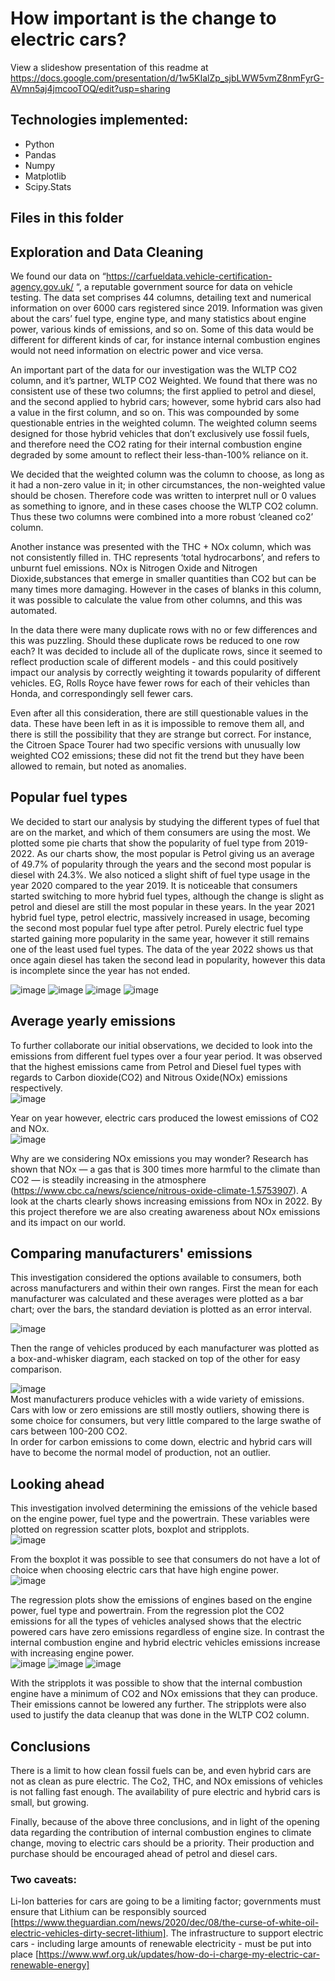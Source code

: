 # How important is the change to electric cars?
View a slideshow presentation of this readme at https://docs.google.com/presentation/d/1w5KIalZp_sjbLWW5vmZ8nmFyrG-AVmn5aj4jmcooTOQ/edit?usp=sharing

## Technologies implemented:
* Python
* Pandas
* Numpy
* Matplotlib
* Scipy.Stats

## Files in this folder




## Exploration and Data Cleaning
We found our data on “https://carfueldata.vehicle-certification-agency.gov.uk/ “, a reputable government source for data on vehicle testing. The data set comprises 44 columns, detailing text and numerical information on over 6000 cars registered since 2019. Information was given about the cars’ fuel type, engine type, and many statistics about engine power, various kinds of emissions, and so on. Some of this data would be different for different kinds of car, for instance internal combustion engines would not need information on electric power and vice versa.

An important part of the data for our investigation was the WLTP CO2 column, and it’s partner, WLTP CO2 Weighted. We found that there was no consistent use of these two columns; the first applied to petrol and diesel, and the second applied to hybrid cars; however, some hybrid cars also had a value in the first column, and so on. This was compounded by some questionable entries in the weighted column. The weighted column seems designed for those hybrid vehicles that don’t exclusively use fossil fuels, and therefore need the CO2 rating for their internal combustion engine degraded by some amount to reflect their less-than-100% reliance on it. 

We decided that the weighted column was the column to choose, as long as it had a non-zero value in it; in other circumstances, the non-weighted value should be chosen. Therefore code was written to interpret null or 0 values as something to ignore, and in these cases choose the WLTP CO2 column. Thus these two columns were combined into a more robust ‘cleaned co2’ column.

Another instance was presented with the THC + NOx column, which was not consistently filled in. THC represents ‘total hydrocarbons’, and refers to unburnt fuel emissions. NOx is Nitrogen Oxide and Nitrogen Dioxide,substances that emerge in smaller quantities than CO2 but can be many times more damaging. However in the cases of blanks in this column, it was possible to calculate the value from other columns, and this was automated.

In the data there were many duplicate rows with no or few differences and this was puzzling. Should these duplicate rows be reduced to one row each? It was decided to include all of the duplicate rows, since it seemed to reflect production scale of different models - and this could positively impact our analysis by correctly weighting it towards popularity of different vehicles. EG, Rolls Royce have fewer rows for each of their vehicles than Honda, and correspondingly sell fewer cars.

Even after all this consideration, there are still questionable values in the data. These have been left in as it is impossible to remove them all, and there is still the possibility that they are strange but correct. For instance, the Citroen Space Tourer had two specific versions with unusually low weighted CO2 emissions; these did not fit the trend but they have been allowed to remain, but noted as anomalies.


## Popular fuel types
We decided to start our analysis by studying the different types of fuel that are on the market, and which of them consumers are using the most. We plotted some pie charts that show the popularity of fuel type from 2019-2022. As our charts show, the most popular is Petrol giving us an average of 49.7% of popularity through the years and the second most popular is diesel with 24.3%. We also noticed a slight shift of fuel type usage in the year 2020 compared to the year 2019. It is noticeable that consumers started switching to more hybrid fuel types, although the change is slight as petrol and diesel are still the most popular in these years. In the year 2021 hybrid fuel type, petrol electric, massively increased in usage, becoming the second most popular fuel type after petrol. Purely electric fuel type started gaining more popularity in the same year, however it still remains one of the least used fuel types. The data of the year 2022 shows us that once again diesel has taken the second lead in popularity, however this data is incomplete since the year has not ended.

![image](https://user-images.githubusercontent.com/98031776/189129447-372dce31-fee0-4aef-864d-ab2236014dcc.png)
![image](https://user-images.githubusercontent.com/98031776/189128546-6b1423f3-b67f-4547-9092-921d69d62983.png)
![image](https://user-images.githubusercontent.com/98031776/189128578-67155c9c-829c-4fd2-9e2f-17b13ad338fd.png)
![image](https://user-images.githubusercontent.com/98031776/189128598-f77d4026-b320-4f38-b796-696d43c43c4f.png)


## Average yearly emissions
To further collaborate our initial observations, we decided to look into the emissions from different fuel types over a four year period. It was observed that the highest emissions came from  Petrol and Diesel fuel types with regards to Carbon dioxide(CO2) and Nitrous Oxide(NOx) emissions respectively.   
![image](https://user-images.githubusercontent.com/98031776/189128740-c440a9a6-3d3d-4f48-b2f1-21cb0f5f8c4e.png)  

Year on year however, electric cars produced the lowest emissions of CO2 and NOx.   
![image](https://user-images.githubusercontent.com/98031776/189128785-229e5cf8-8f7f-4286-b91a-b0fb0854804c.png)  

Why are we considering NOx emissions you may wonder? Research has shown that NOx — a gas that is 300 times more harmful to the climate than CO2 — is steadily increasing in the atmosphere (https://www.cbc.ca/news/science/nitrous-oxide-climate-1.5753907). A look at the charts clearly shows increasing emissions from NOx in 2022. By this project therefore we are also creating awareness about NOx emissions and its impact on our world.

## Comparing manufacturers' emissions
This investigation considered the options available to consumers, both across manufacturers and within their own ranges. First the mean for each manufacturer was calculated and these averages were plotted as a bar chart; over the bars, the standard deviation is plotted as an error interval.   

![image](https://user-images.githubusercontent.com/98031776/189127652-1ab3c96f-680a-43a9-9af3-792b40d2e407.png)  


Then the range of vehicles produced by each manufacturer was plotted as a box-and-whisker diagram, each stacked on top of the other for easy comparison.  

![image](https://user-images.githubusercontent.com/98031776/189127533-3e752795-433b-4cdf-9430-c307c1d86130.png)  
Most manufacturers produce vehicles with a wide variety of emissions. Cars with low or zero emissions are still mostly outliers, showing there is some choice for consumers, but very little compared to the large swathe of cars between 100-200 CO2.   
In order for carbon emissions to come down, electric and hybrid cars will have to become the normal model of production, not an outlier.

## Looking ahead
This investigation involved determining the emissions of the vehicle based on the engine power, fuel type and the powertrain. These variables were plotted on regression scatter plots, boxplot and stripplots.   
![image](https://user-images.githubusercontent.com/98031776/189128847-e52612da-15ae-49bc-a725-7c358d2f9326.png)  

From the boxplot it was possible to see that consumers do not have a lot of choice when choosing electric cars that have high engine power.  
![image](https://user-images.githubusercontent.com/98031776/189129085-c3be337e-0959-4cda-b3a1-0a922ebc5133.png)  

The regression plots show the emissions of engines based on the engine power, fuel type and powertrain. From the regression plot the CO2 emissions for all the types of vehicles analysed shows that the electric powered cars have zero emissions regardless of engine size. In contrast the internal combustion engine and hybrid electric vehicles emissions increase with increasing engine power.  
![image](https://user-images.githubusercontent.com/98031776/189129126-d012bfbd-13c8-41e5-a75b-c064a92e0076.png)
![image](https://user-images.githubusercontent.com/98031776/189129147-6715d90a-5141-451e-8d81-d0386a9221d8.png)
![image](https://user-images.githubusercontent.com/98031776/189129162-6c13d0e7-4069-4d9c-a606-e895e49ab866.png)  

With the stripplots it was possible to show that the internal combustion engine have a minimum of CO2  and NOx emissions that they can produce. Their emissions cannot be lowered any further. The stripplots were also used to justify the data cleanup that was done in the WLTP CO2 column.



## Conclusions

There is a limit to how clean fossil fuels can be, and even hybrid cars are not as clean as pure electric. 
The Co2, THC, and NOx emissions of vehicles is not falling fast enough.
The availability of pure electric and hybrid cars is small, but growing.


Finally, because of the above three conclusions, and in light of the opening data regarding the contribution of internal combustion engines to climate change, moving to electric cars should be a priority. Their production and purchase should be encouraged ahead of petrol and diesel cars.

### Two caveats:
Li-Ion batteries for cars are going to be a limiting factor; governments must ensure that Lithium can be responsibly sourced [https://www.theguardian.com/news/2020/dec/08/the-curse-of-white-oil-electric-vehicles-dirty-secret-lithium].
The infrastructure to support electric cars - including large amounts of renewable electricity - must be put into place [https://www.wwf.org.uk/updates/how-do-i-charge-my-electric-car-renewable-energy]


